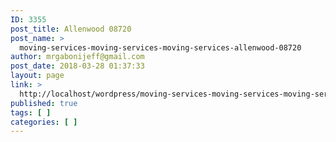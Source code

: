 ```yaml
---
ID: 3355
post_title: Allenwood 08720
post_name: >
  moving-services-moving-services-moving-services-allenwood-08720
author: mrgabonijeff@gmail.com
post_date: 2018-03-28 01:37:33
layout: page
link: >
  http://localhost/wordpress/moving-services-moving-services-moving-services-allenwood-08720/
published: true
tags: [ ]
categories: [ ]
---
```

